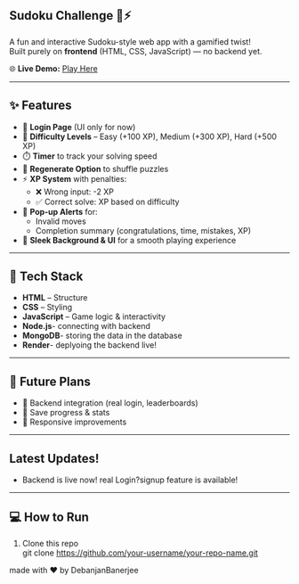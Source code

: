 ## Sudoku Challenge 🧩⚡

A fun and interactive Sudoku-style web app with a gamified twist!  
Built purely on **frontend** (HTML, CSS, JavaScript) — no backend yet.  

🌐 **Live Demo:** [Play Here](https://sudoku-ultimate.netlify.app/)

---

## ✨ Features

- 🔐 **Login Page** (UI only for now)
- 🎯 **Difficulty Levels** – Easy (+100 XP), Medium (+300 XP), Hard (+500 XP)  
- ⏱️ **Timer** to track your solving speed  
- 🔄 **Regenerate Option** to shuffle puzzles  
- ⚡ **XP System** with penalties:
  - ❌ Wrong input: -2 XP  
  - ✅ Correct solve: XP based on difficulty  
- 📢 **Pop-up Alerts** for:
  - Invalid moves  
  - Completion summary (congratulations, time, mistakes, XP)  
- 🎨 **Sleek Background & UI** for a smooth playing experience

---

## 🚀 Tech Stack

- **HTML** – Structure  
- **CSS** – Styling  
- **JavaScript** – Game logic & interactivity
- **Node.js**- connecting with backend
- **MongoDB**- storing the data in the database
- **Render**- deplyoing the backend live!

---

## 🔮 Future Plans

- 🔗 Backend integration (real login, leaderboards)  
- 💾 Save progress & stats  
- 📱 Responsive improvements  

---
## Latest Updates!
- Backend is live now! real Login?signup feature is available!
---

## 💻 How to Run

1. Clone this repo  
   git clone https://github.com/your-username/your-repo-name.git

made with ❤️ by DebanjanBanerjee

